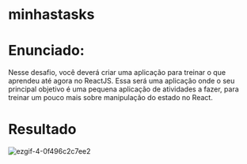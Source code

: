 # minhastasks

# Enunciado: 
Nesse desafio, você deverá criar uma aplicação para treinar o que aprendeu até agora no ReactJS. Essa será uma aplicação onde o seu principal objetivo é uma pequena aplicação de atividades a fazer, para treinar um pouco mais sobre manipulação do estado no React.


# Resultado

![ezgif-4-0f496c2c7ee2](https://user-images.githubusercontent.com/38574162/110565687-d9ea2400-811c-11eb-8f40-dfdae2844b07.gif)



